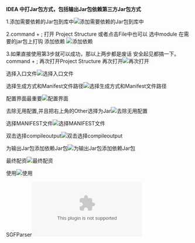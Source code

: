 **IDEA 中打Jar包方式，包括输出Jar包依赖第三方Jar包方式**

1.添加需要依赖的Jar包到库中![添加需要依赖的Jar包到库中](https://github.com/Darksiderlyd/PgnTool/raw/lyd/image/addlibrary.png)

2.command + ; 打开 Project Structure 或者点击File中也可以 选中module 在需要的jar包上打钩 添加依赖
![添加依赖](https://github.com/Darksiderlyd/PgnTool/raw/lyd/image/添加依赖.png)

3.如果直接使用第3步就可以成功，那以上两步都是废话 安全起见都搞一下。
command + ; 再次打开Project Structure
再次打开![再次打开](https://github.com/Darksiderlyd/PgnTool/raw/lyd/image/再次ProjectStructure.png)

选择入口文件![选择入口文件](https://github.com/Darksiderlyd/PgnTool/raw/lyd/image/选择入口文件.png)

选择生成方式和Manifest文件路径![选择生成方式和Manifest文件路径](https://github.com/Darksiderlyd/PgnTool/raw/lyd/image/选择生成方式和Manifest文件路径.png)

配置界面最重要![配置界面](https://github.com/Darksiderlyd/PgnTool/raw/lyd/image/配置界面.png)

去除无用配置,并且把右上角的Other选择为Jar![去除无用配置](https://github.com/Darksiderlyd/PgnTool/raw/lyd/image/去除无用配置.png)

选择MANIFEST文件![选择MANIFEST文件](https://github.com/Darksiderlyd/PgnTool/raw/lyd/image/选择MANIFEST文件.png)

双击选择compileoutput![双击选择compileoutput](https://github.com/Darksiderlyd/PgnTool/raw/lyd/image/双击选择compileoutput.png)

为输出Jar包添加依赖Jar包![为输出Jar包添加依赖Jar包](https://github.com/Darksiderlyd/PgnTool/raw/lyd/image/为输出Jar包添加依赖Jar包.png)

最终配资![最终配资](https://github.com/Darksiderlyd/PgnTool/raw/lyd/image/最终配资.png)

使用![使用](https://github.com/Darksiderlyd/PgnTool/raw/lyd/image/使用.png)


SGFParser![SGFParser](https://github.com/Darksiderlyd/PgnTool/raw/lyd/image/SGFParser.zip)


